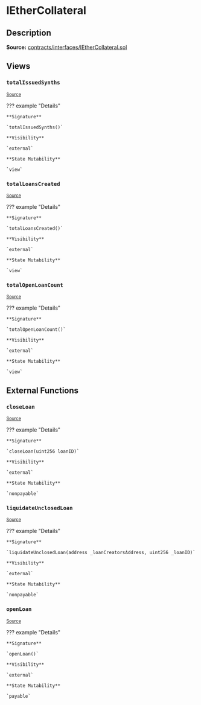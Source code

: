 # IEtherCollateral

## Description

**Source:** [contracts/interfaces/IEtherCollateral.sol](https://github.com/Synthetixio/synthetix/tree/v2.21.15/contracts/interfaces/IEtherCollateral.sol)

## Views

### `totalIssuedSynths`

<sub>[Source](https://github.com/Synthetixio/synthetix/tree/v2.21.15/contracts/interfaces/IEtherCollateral.sol#L6)</sub>

??? example "Details"

    **Signature**

    `totalIssuedSynths()`

    **Visibility**

    `external`

    **State Mutability**

    `view`

### `totalLoansCreated`

<sub>[Source](https://github.com/Synthetixio/synthetix/tree/v2.21.15/contracts/interfaces/IEtherCollateral.sol#L8)</sub>

??? example "Details"

    **Signature**

    `totalLoansCreated()`

    **Visibility**

    `external`

    **State Mutability**

    `view`

### `totalOpenLoanCount`

<sub>[Source](https://github.com/Synthetixio/synthetix/tree/v2.21.15/contracts/interfaces/IEtherCollateral.sol#L10)</sub>

??? example "Details"

    **Signature**

    `totalOpenLoanCount()`

    **Visibility**

    `external`

    **State Mutability**

    `view`

## External Functions

### `closeLoan`

<sub>[Source](https://github.com/Synthetixio/synthetix/tree/v2.21.15/contracts/interfaces/IEtherCollateral.sol#L15)</sub>

??? example "Details"

    **Signature**

    `closeLoan(uint256 loanID)`

    **Visibility**

    `external`

    **State Mutability**

    `nonpayable`

### `liquidateUnclosedLoan`

<sub>[Source](https://github.com/Synthetixio/synthetix/tree/v2.21.15/contracts/interfaces/IEtherCollateral.sol#L17)</sub>

??? example "Details"

    **Signature**

    `liquidateUnclosedLoan(address _loanCreatorsAddress, uint256 _loanID)`

    **Visibility**

    `external`

    **State Mutability**

    `nonpayable`

### `openLoan`

<sub>[Source](https://github.com/Synthetixio/synthetix/tree/v2.21.15/contracts/interfaces/IEtherCollateral.sol#L13)</sub>

??? example "Details"

    **Signature**

    `openLoan()`

    **Visibility**

    `external`

    **State Mutability**

    `payable`
